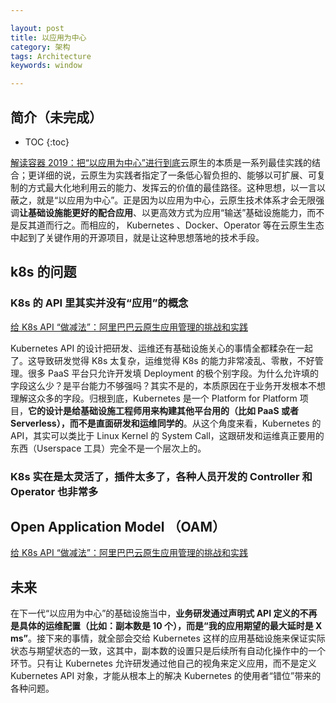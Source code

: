 ```yaml
---

layout: post
title: 以应用为中心
category: 架构
tags: Architecture
keywords: window

---
```


## 简介（未完成）

* TOC
{:toc}


[解读容器 2019：把“以应用为中心”进行到底](https://www.kubernetes.org.cn/6408.html)云原生的本质是一系列最佳实践的结合；更详细的说，云原生为实践者指定了一条低心智负担的、能够以可扩展、可复制的方式最大化地利用云的能力、发挥云的价值的最佳路径。这种思想，以一言以蔽之，就是“以应用为中心”。正是因为以应用为中心，云原生技术体系才会无限强调**让基础设施能更好的配合应用**、以更高效方式为应用“输送”基础设施能力，而不是反其道而行之。而相应的， Kubernetes 、Docker、Operator 等在云原生生态中起到了关键作用的开源项目，就是让这种思想落地的技术手段。


## k8s 的问题

### K8s 的 API 里其实并没有“应用”的概念

[给 K8s API “做减法”：阿里巴巴云原生应用管理的挑战和实践](https://mp.weixin.qq.com/s/u3CxlpBYk4Fw3L3l1jxh-Q)

Kubernetes API 的设计把研发、运维还有基础设施关心的事情全都糅杂在一起了。这导致研发觉得 K8s 太复杂，运维觉得 K8s 的能力非常凌乱、零散，不好管理。很多 PaaS 平台只允许开发填 Deployment 的极个别字段。为什么允许填的字段这么少？是平台能力不够强吗？其实不是的，本质原因在于业务开发根本不想理解这众多的字段。归根到底，Kubernetes 是一个 Platform for Platform 项目，**它的设计是给基础设施工程师用来构建其他平台用的（比如 PaaS 或者 Serverless），而不是直面研发和运维同学的**。从这个角度来看，Kubernetes 的 API，其实可以类比于 Linux Kernel 的 System Call，这跟研发和运维真正要用的东西（Userspace 工具）完全不是一个层次上的。

### K8s 实在是太灵活了，插件太多了，各种人员开发的 Controller 和 Operator 也非常多


## Open Application Model （OAM）

[给 K8s API “做减法”：阿里巴巴云原生应用管理的挑战和实践](https://mp.weixin.qq.com/s/u3CxlpBYk4Fw3L3l1jxh-Q)

## 未来

在下一代“以应用为中心”的基础设施当中，**业务研发通过声明式 API 定义的不再是具体的运维配置（比如：副本数是 10 个），而是“我的应用期望的最大延时是 X ms”**。接下来的事情，就全部会交给 Kubernetes 这样的应用基础设施来保证实际状态与期望状态的一致，这其中，副本数的设置只是后续所有自动化操作中的一个环节。只有让 Kubernetes 允许研发通过他自己的视角来定义应用，而不是定义 Kubernetes API 对象，才能从根本上的解决 Kubernetes 的使用者“错位”带来的各种问题。